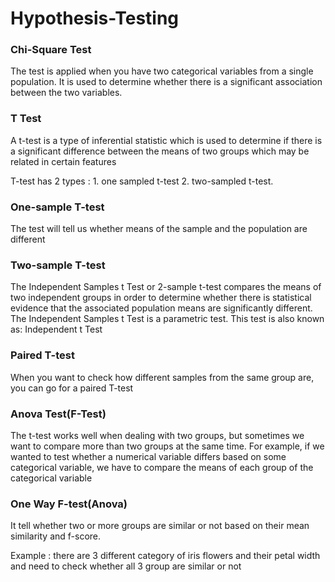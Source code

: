 # Hypothesis-Testing

### Chi-Square Test

The test is applied when you have two categorical variables from a single population. It is used to determine whether there is a significant association between the two variables.

### T Test
A t-test is a type of inferential statistic which is used to determine if there is a significant difference between the means of two groups which may be related in certain features

T-test has 2 types : 1. one sampled t-test 2. two-sampled t-test.

### One-sample T-test

The test will tell us whether means of the sample and the population are different

### Two-sample T-test
The Independent Samples t Test or 2-sample t-test compares the means of two independent groups in order to determine whether there is statistical evidence that the associated population means are significantly different. The Independent Samples t Test is a parametric test. This test is also known as: Independent t Test

### Paired T-test
When you want to check how different samples from the same group are, you can go for a paired T-test

### Anova Test(F-Test)
The t-test works well when dealing with two groups, but sometimes we want to compare more than two groups at the same time.
For example, if we wanted to test whether a numerical variable  differs based on some categorical variable, we have to compare the means of each  group of the categorical  variable

### One Way F-test(Anova)
It tell whether two or more groups are similar or not based on their mean similarity and f-score.

Example : there are 3 different category of iris flowers and their petal width and need to check whether all 3 group are similar or not 
